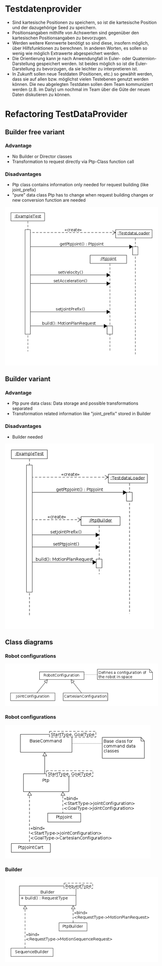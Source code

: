 # Testdatenprovider
- Sind kartesische Positionen zu speichern, so ist die kartesische Position und
 der dazugehörige Seed zu speichern.
- Positionsangaben mithilfe von Achswerten sind gegenüber den kartesischen
Positionsangaben zu bevorzugen.
- Werden weitere Kennwerte benötigt so sind diese, insofern möglich,
über Hilfsfunktionen zu berechnen. In anderen Worten, es sollen so
wenig wie möglich Extrawerte abgespeichert werden.
- Die Orientierung kann je nach Anwendungfall in Euler- oder
Quaternion-Darstellung gespeichert werden. Ist beides möglich so ist die Euler-Darstellung zu bevorzugen, da sie leichter zu interpretieren ist.
- In Zukunft sollen neue Testdaten (Positionen, etc.) so gewählt werden, dass
sie auf allen bzw. möglichst vielen Testebenen genutzt werden können. Die neu
abgelegten Testdaten sollen dem Team kommuniziert werden (z.B. im Daily) um
nochmal im Team über die Güte der neuen Daten diskutieren zu können.

# Refactoring TestDataProvider
## Builder free variant

### Advantage
- No Builder or Director classes
- Transformation to request directly via Ptp-Class function call

### Disadvantages
- Ptp class contains information only needed for request building (like joint_prefix)
- "pure" data class Ptp has to change when request building changes or new conversion function are needed

![BuilderFreeVariant](diagrams/diag_seq_usage_testloader_option_builder_free.png)


## Builder variant

### Advantage
- Ptp pure data class: Data storage and possible transformations separated
- Transformation related information like "joint_prefix" stored in Builder

### Disadvantages
- Builder needed

![BuilderVariant](diagrams/diag_seq_usage_testloader_option_builder.png)

## Class diagrams

### Robot configurations
![RobotConfigurations](diagrams/diag_class_robot_configurations.png)

### Robot configurations
![Commands](diagrams/diag_class_commands.png)

### Builder
![Builder](diagrams/diag_class_builder.png)
